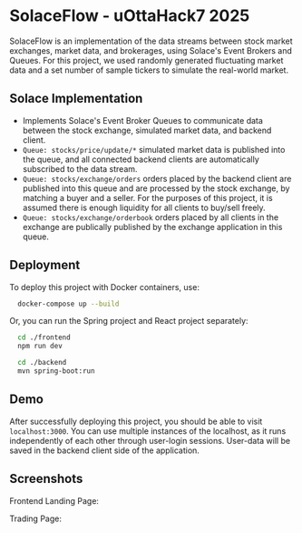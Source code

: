 
# SolaceFlow - uOttaHack7 2025

SolaceFlow is an implementation of the data streams between stock market exchanges, market data, and brokerages, using Solace's Event Brokers and Queues. For this project, we used randomly generated fluctuating market data and a set number of sample tickers to simulate the real-world market. 
## Solace Implementation

- Implements Solace's Event Broker Queues to communicate data between the stock exchange, simulated market data, and backend client.
- ```Queue: stocks/price/update/*``` simulated market data is published into the queue, and all connected backend clients are automatically subscribed to the data stream.
- ```Queue: stocks/exchange/orders``` orders placed by the backend client are published into this queue and are processed by the stock exchange, by matching a buyer and a seller. For the purposes of this project, it is assumed there is enough liquidity for all clients to buy/sell freely.
- ```Queue: stocks/exchange/orderbook``` orders placed by all clients in the exchange are publically published by the exchange application in this queue.

## Deployment

To deploy this project with Docker containers, use:

```bash
  docker-compose up --build
```

Or, you can run the Spring project and React project separately:

```bash
  cd ./frontend
  npm run dev

  cd ./backend
  mvn spring-boot:run
```
## Demo

After successfully deploying this project, you should be able to visit ```localhost:3000```. You can use multiple instances of the localhost, as it runs independently of each other through user-login sessions. User-data will be saved in the backend client side of the application.


## Screenshots

Frontend Landing Page:


Trading Page:


